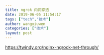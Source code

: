 ```yaml
---
title: ngrok 内网穿透
date: 2019-06-05 11:54:17
tags: ["tech","技术"]
author: wangxiuwen
categories: ["技术"]
layout: post
---
```


<https://twindy.org/nginx-ngrock-net-through/>
